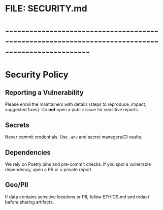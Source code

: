 # FILE: SECURITY.md
# -------------------------------------------------------------------------------------------------
# Security Policy

## Reporting a Vulnerability
Please email the maintainers with details (steps to reproduce, impact, suggested fixes).
Do **not** open a public issue for sensitive reports.

## Secrets
Never commit credentials. Use `.env` and secret managers/CI vaults.

## Dependencies
We rely on Poetry pins and pre-commit checks. If you spot a vulnerable dependency, open a PR or a private report.

## Geo/PII
If data contains sensitive locations or PII, follow ETHICS.md and redact before sharing artifacts.